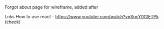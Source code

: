 Forgot about page for wireframe, added after


Lnks 
How to use react - https://www.youtube.com/watch?v=SqcY0GlETPk (check)